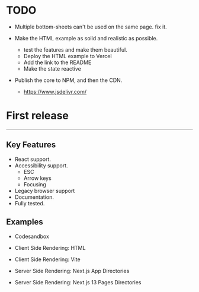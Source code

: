 # TODO

- Multiple bottom-sheets can't be used on the same page. fix it.

- Make the HTML example as solid and realistic as possible.

  - test the features and make them beautiful.
  - Deploy the HTML example to Vercel
  - Add the link to the README
  - Make the state reactive

- Publish the core to NPM, and then the CDN.
  - https://www.jsdelivr.com/

# First release

---

## Key Features

- React support.
- Accessibility support.
  - ESC
  - Arrow keys
  - Focusing
- Legacy browser support
- Documentation.
- Fully tested.

## Examples

- Codesandbox

- Client Side Rendering: HTML
- Client Side Rendering: Vite
- Server Side Rendering: Next.js App Directories
- Server Side Rendering: Next.js 13 Pages Directories
